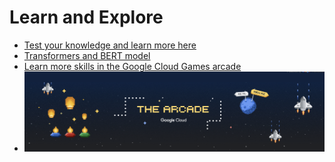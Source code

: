 # Learn and Explore

- [Test your knowledge and learn more here](https://www.cloudskillsboost.google/course_templates/537)
- [Transformers and BERT model](https://www.cloudskillsboost.google/course_templates/538)
- [Learn more skills in the Google Cloud Games arcade](https://go.cloudskillsboost.google/arcade)
- <img src="https://github.com/ashleysally00/transformers-and-attention/blob/main/arcade-google.png" alt="Google Cloud Games Arcade" width="600">








